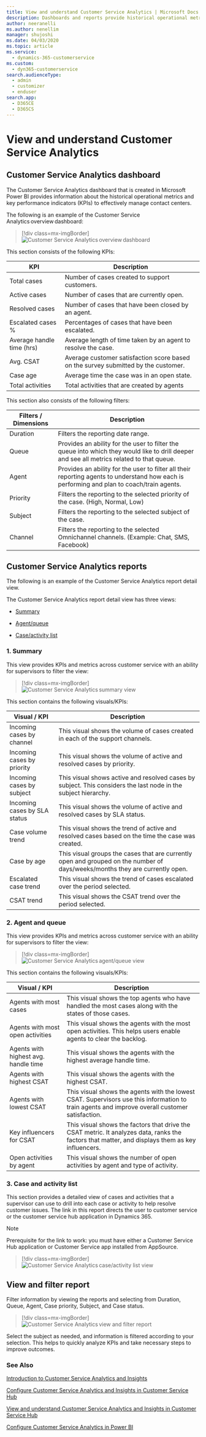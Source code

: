 ```yaml
---
title: View and understand Customer Service Analytics | Microsoft Docs
description: Dashboards and reports provide historical operational metrics and KPIs to manage contact centers.
author: neeranelli
ms.author: nenellim
manager: shujoshi
ms.date: 04/03/2020
ms.topic: article
ms.service: 
  - dynamics-365-customerservice
ms.custom: 
  - dyn365-customerservice
search.audienceType: 
  - admin
  - customizer
  - enduser
search.app: 
  - D365CE
  - D365CS
---
```


# View and understand Customer Service Analytics

## Customer Service Analytics dashboard

The Customer Service Analytics dashboard that is created in Microsoft Power BI provides information about the historical operational metrics and key performance indicators (KPIs) to effectively manage contact centers.

The following is an example of the Customer Service Analytics overview dashboard:  

   > [!div class=mx-imgBorder]
   > ![Customer Service Analytics overview dashboard](media/cs-analytics-overview-dashboard.png "Customer Service Analytics overview dashboard")

This section consists of the following KPIs:  

| KPI                       | Description         |
|---------------------------|-------------------------|
|Total cases                |Number of cases created to support customers.      |
|Active cases               |Number of cases that are currently open.          |
|Resolved cases             |Number of cases that have been closed by an agent.   |
|Escalated cases %          |Percentages of cases that have been escalated.    |
|Average handle time (hrs) |Average length of time taken by an agent to resolve the case. |
|Avg. CSAT                  |Average customer satisfaction score based on the survey submitted by the customer. |
|Case age                    |Average time the case was in an open state.                 |
|Total activities            |Total activities that are created by agents                |

This section also consists of the following filters:

|Filters / Dimensions  |Description        |
|----------------------|-------------------|
|Duration              |Filters the reporting date range.|
|Queue                 |Provides an ability for the user to filter the queue into which they would like to drill deeper and see all metrics related to that queue. |
|Agent                 |Provides an ability for the user to filter all their reporting agents to understand how each is performing and plan to coach/train agents.  |
|Priority              |Filters the reporting to the selected priority of the case. (High, Normal, Low) |
|Subject               |Filters the reporting to the selected subject of the case.  |
|Channel               |Filters the reporting to the selected Omnichannel channels. (Example: Chat, SMS, Facebook)  |

## Customer Service Analytics reports

The following is an example of the Customer Service Analytics report detail view.

The Customer Service Analytics report detail view has three views:

- [Summary](#1-summary)

- [Agent/queue](#2-agent-and-queue)

- [Case/activity list](#3-case-and-activity-list)

### 1. Summary

  This view provides KPIs and metrics across customer service with an ability for supervisors to filter the view:

   > [!div class=mx-imgBorder]
   > ![Customer Service Analytics summary view](media/cs-analytics-summary-view.png "Customer Service Analytics summary view")

   This section contains the following visuals/KPIs:

   |Visual / KPI              |Description                   |
   |---------------------------|------------------------------|
   |Incoming cases by channel  |This visual shows the volume of cases created in each of the support channels. |
   |Incoming cases by priority |This visual shows the volume of active and resolved cases by priority.        |
   |Incoming cases by subject  |This visual shows active and resolved cases by subject. This considers the last node in the subject hierarchy. |
   |Incoming cases by SLA status |This visual shows the volume of active and resolved cases by SLA status.      |
   |Case volume trend           |This visual shows the trend of active and resolved cases based on the time the case was created. |
   |Case by age                 |This visual groups the cases that are currently open and grouped on the number of days/weeks/months they are currently open. |
   |Escalated case trend        |This visual shows the trend of cases escalated over the period selected. |
   |CSAT trend                  |This visual shows the CSAT trend over the period selected.  |

### 2. Agent and queue

   This view provides KPIs and metrics across customer service with an ability for supervisors to filter the view:

   > [!div class=mx-imgBorder]
   > ![Customer Service Analytics agent/queue view](media/cs-analytics-agent-queue-view.png "Customer Service Analytics agent/queue  view")

   This section contains the following visuals/KPIs:

   |Visual / KPI              |Description                            |
   |---------------------------|---------------------------------------|
   |Agents with most cases     |This visual shows the top agents who have handled the most cases along with the states of those cases.|
   |Agents with most open activities          |This visual shows the agents with the most open activities. This helps users enable agents to clear the backlog.|
   |Agents with highest avg. handle time      |This visual shows the agents with the highest average handle time.|
   |Agents with highest CSAT                  |This visual shows the agents with the highest CSAT. |
   |Agents with lowest CSAT                   |This visual shows the agents with the lowest CSAT. Supervisors use this information to train agents and improve overall customer satisfaction.|
   |Key influencers for CSAT                   |This visual shows the factors that drive the CSAT metric. It analyzes data, ranks the factors that matter, and displays them as key influencers. |
   |Open activities by agent                  |This visual shows the number of open activities by agent and type of activity.|

### 3. Case and activity list

   This section provides a detailed view of cases and activities that a supervisor can use to drill into each case or activity to help resolve customer issues. The link in this report directs the user to customer service or the customer service hub application in Dynamics 365.  

   > [!NOTE]
   > Prerequisite for the link to work: you must have either a Customer Service Hub application or Customer Service app installed from AppSource.

   > [!div class=mx-imgBorder]
   > ![Customer Service Analytics case/activity list view](media/cs-analytics-case-activity-list-view.png "Customer Service Analytics case/activity list view")

## View and filter report  

Filter information by viewing the reports and selecting from Duration, Queue, Agent, Case priority, Subject, and Case status. 

   > [!div class=mx-imgBorder]
   > ![Customer Service Analytics view and filter report](media/cs-analytics-view-filer-report.png "Customer Service Analytics view and filter report")

Select the subject as needed, and information is filtered according to your selection. This helps to quickly analyze KPIs and take necessary steps to improve outcomes.

### See Also

[Introduction to Customer Service Analytics and Insights](introduction-customer-service-analytics.md)

[Configure Customer Service Analytics and Insights in Customer Service Hub](configure-customer-service-analytics-insights-csh.md)

[View and understand Customer Service Analytics and Insights in Customer Service Hub](customer-service-analytics-insights-csh.md)

[Configure Customer Service Analytics in Power BI](configure-customer-service-analytics-dashboard.md)

